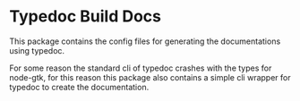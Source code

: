 # Typedoc Build Docs

This package contains the config files for generating the documentations using typedoc.

For some reason the standard cli of typedoc crashes with the types for node-gtk, for this reason this package also contains a simple cli wrapper for typedoc to create the documentation.